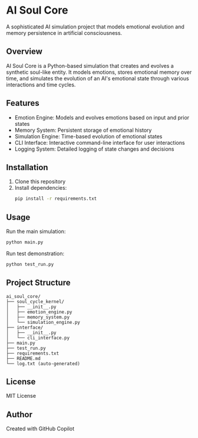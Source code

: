 # AI Soul Core

A sophisticated AI simulation project that models emotional evolution and memory persistence in artificial consciousness.

## Overview

AI Soul Core is a Python-based simulation that creates and evolves a synthetic soul-like entity. It models emotions, stores emotional memory over time, and simulates the evolution of an AI's emotional state through various interactions and time cycles.

## Features

- Emotion Engine: Models and evolves emotions based on input and prior states
- Memory System: Persistent storage of emotional history
- Simulation Engine: Time-based evolution of emotional states
- CLI Interface: Interactive command-line interface for user interactions
- Logging System: Detailed logging of state changes and decisions

## Installation

1. Clone this repository
2. Install dependencies:
   ```bash
   pip install -r requirements.txt
   ```

## Usage

Run the main simulation:
```bash
python main.py
```

Run test demonstration:
```bash
python test_run.py
```

## Project Structure

```
ai_soul_core/
├── soul_cycle_kernel/
│   ├── __init__.py
│   ├── emotion_engine.py
│   ├── memory_system.py
│   └── simulation_engine.py
├── interface/
│   ├── __init__.py
│   └── cli_interface.py
├── main.py
├── test_run.py
├── requirements.txt
├── README.md
└── log.txt (auto-generated)
```

## License

MIT License

## Author

Created with GitHub Copilot
